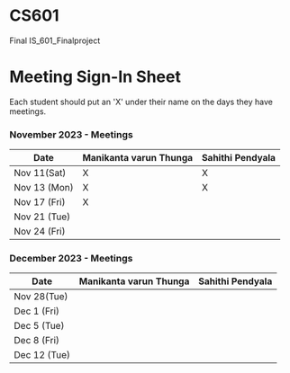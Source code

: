 # CS601
Final 
IS_601_Finalproject

# Meeting Sign-In Sheet

Each student should put an 'X' under their name on the days they have meetings.

### November 2023 - Meetings

| Date           | Manikanta varun Thunga |Sahithi Pendyala |
|-------------   |-----------   |-----------    |         
| Nov  11(Sat)   |      X       |        X       |           
| Nov 13 (Mon)   |      X       |        X       |           
| Nov 17 (Fri)   |     X        |               |           
| Nov 21 (Tue) |              |               |            
| Nov 24 (Fri) |              |               |           
           

### December 2023 - Meetings

| Date           | Manikanta varun Thunga |Sahithi Pendyala |
|-------------   |-----------   |-----------    |
| Nov 28(Tue)    |              |               |           
| Dec 1 (Fri)    |              |               |           
| Dec 5 (Tue)    |              |               |           
| Dec 8 (Fri)    |              |               |           
| Dec 12 (Tue)   |              |               |
